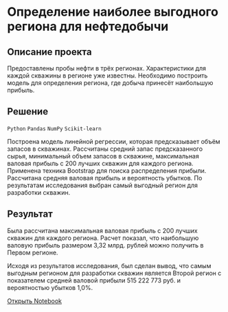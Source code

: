 # Определение наиболее выгодного региона для  нефтедобычи

## Описание проекта

Предоставлены пробы нефти в трёх регионах. Характеристики для каждой скважины в регионе уже известны. Необходимо построить модель для определения региона, где добыча принесёт наибольшую прибыль.

## Решение
`Python` `Pandas` `NumPy` `Scikit-learn`

Построена модель линейной регрессии, которая предсказывает объём запасов в скважинах. Рассчитаны средний запас предсказанного сырья, минимальный объем запасов в скважине, максимальная валовая прибыль с 200 лучших скважин для каждого региона. Применена техника Bootstrap для поиска распределения прибыли. Рассчитана средняя валовая прибыль и вероятность убытков. По результатам исследования выбран самый выгодный регион для разработки скважин.

## Результат

Была рассчитана максимальная валовая прибыль с 200 лучших скважин для каждого региона. Расчет показал, что наибольшую валовую прибыль размером 3,32 млрд. рублей можно получить в Первом регионе. 

Исходя из результатов исследования, был сделан вывод, что самым выгодным регионом для разработки скважин является Второй регион с показателем средней валовой прибыли 515 222 773 руб. и вероятностью убытков 1,0%.

[Открыть Notebook](https://github.com/Azantii/Portfolio/blob/main/YandexPracticum-DataScience/%D0%92%D1%8B%D0%B1%D0%BE%D1%80%20%D0%B2%D1%8B%D0%B3%D0%BE%D0%B4%D0%BD%D0%BE%D0%B9%20%D0%BB%D0%BE%D0%BA%D0%B0%D1%86%D0%B8%D0%B8%20%D0%B4%D0%BB%D1%8F%20%D1%81%D0%BA%D0%B2%D0%B0%D0%B6%D0%B8%D0%BD%D1%8B/%D0%92%D1%8B%D0%B1%D0%BE%D1%80%20%D0%B2%D1%8B%D0%B3%D0%BE%D0%B4%D0%BD%D0%BE%D0%B3%D0%BE%20%D1%80%D0%B5%D0%B3%D0%B8%D0%BE%D0%BD%D0%B0%20%D0%B4%D0%BB%D1%8F%20%D0%BD%D0%B5%D1%84%D1%82%D0%B5%D0%B4%D0%BE%D0%B1%D1%8B%D1%87%D0%B8.ipynb)

